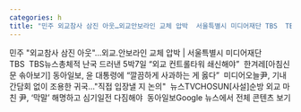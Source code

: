 ```yaml
---
categories: h
title: "민주 외교참사 삼진 아웃…외교안보라인 교체 압박  서울특별시 미디어재단 TBS  TBS뉴스"
---
```

민주 "외교참사 삼진 아웃"…외교.안보라인 교체 압박 | 서울특별시 미디어재단 TBS&nbsp;&nbsp;TBS뉴스총체적 난국 드러낸 5박7일 “외교 컨트롤타워 쇄신해야”&nbsp;&nbsp;한겨레[아침신문 솎아보기] 동아일보, 윤 대통령에 “깔끔하게 사과하는 게 옳다”&nbsp;&nbsp;미디어오늘尹, 기내간담회 없이 조용한 귀국…"직접 입장낼 지 논의"&nbsp;&nbsp;뉴스TVCHOSUN[사설]순방 외교 마친 尹, ‘막말’ 해명하고 심기일전 다짐해야&nbsp;&nbsp;동아일보Google 뉴스에서 전체 콘텐츠 보기